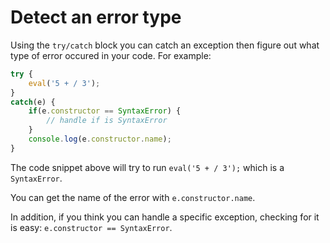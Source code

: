 # Detect an error type 

Using the `try/catch` block you can catch an exception then figure out what type of error occured in your code. For example: 

```javascript
try {
	eval('5 + / 3');
}
catch(e) {
	if(e.constructor == SyntaxError) {
		// handle if is SyntaxError
	}
	console.log(e.constructor.name);
}
```

The code snippet above will try to run `eval('5 + / 3');` which is a `SyntaxError`. 

You can get the name of the error with `e.constructor.name`.

In addition, if you think you can handle a specific exception, checking for it is easy: `e.constructor == SyntaxError`. 
 
